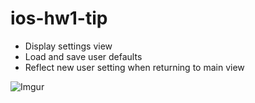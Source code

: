 ios-hw1-tip
===========

* Display settings view
* Load and save user defaults
* Reflect new user setting when returning to main view

![Imgur](http://i.imgur.com/XfLCMlr.gif)
